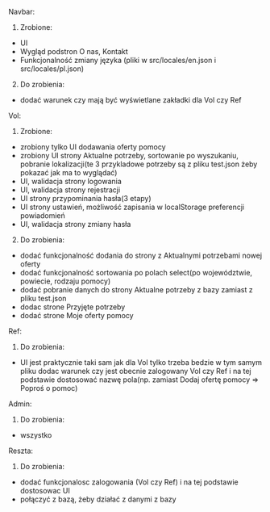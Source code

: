 Navbar:

1. Zrobione:

- UI
- Wygląd podstron O nas, Kontakt
- Funkcjonalność zmiany języka (pliki w src/locales/en.json i src/locales/pl.json)

2. Do zrobienia:
   
- dodać warunek czy mają być wyświetlane zakładki dla Vol czy Ref

Vol:

1. Zrobione:

- zrobiony tylko UI dodawania oferty pomocy
- zrobiony UI strony Aktualne potrzeby, sortowanie po wyszukaniu, pobranie lokalizacji(te 3 przykladowe potrzeby są z pliku test.json żeby pokazać jak ma to wyglądać)
- UI, walidacja strony logowania
- UI, walidacja strony rejestracji
- UI strony przypominania hasła(3 etapy)
- UI strony ustawień, możliwość zapisania w localStorage preferencji powiadomień
- UI, walidacja strony zmiany hasła

2. Do zrobienia:

- dodać funkcjonalność dodania do strony z Aktualnymi potrzebami nowej oferty
- dodać funkcjonalność sortowania po polach select(po województwie, powiecie, rodzaju pomocy)
- dodać pobranie danych do strony Aktualne potrzeby z bazy zamiast z pliku test.json
- dodac strone Przyjęte potrzeby
- dodać strone Moje oferty pomocy

Ref:

1. Do zrobienia:

- UI jest praktycznie taki sam jak dla Vol tylko trzeba bedzie w tym samym pliku dodac warunek czy jest obecnie zalogowany Vol czy Ref i na tej podstawie dostosować nazwę pola(np. zamiast Dodaj ofertę pomocy => Poproś o pomoc)

Admin:

1. Do zrobienia:

- wszystko

Reszta:

1. Do zrobienia:

- dodać funkcjonalosc zalogowania (Vol czy Ref) i na tej podstawie dostosowac UI
- połączyć z bazą, żeby działać z danymi z bazy

